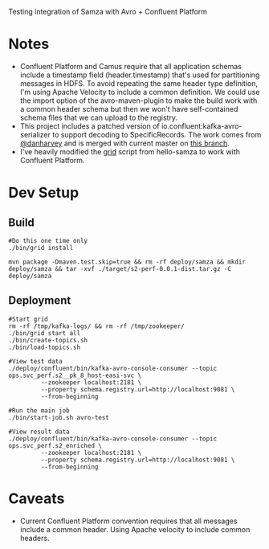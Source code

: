 Testing integration of Samza with Avro + Confluent Platform

# Notes
* Confluent Platform and Camus require that all application schemas include a timestamp field (header.timestamp) that's used for partitioning messages in HDFS.  To avoid repeating the same header type definition, I'm using Apache Velocity to include a common definition.  We could use the import option of the avro-maven-plugin to make the build work with a common header schema but then we won't have self-contained schema files that we can upload to the registry.
* This project includes a patched version of io.confluent:kafka-avro-serializer to support decoding to SpecificRecords.  The work comes from [@danharvey](https://github.com/danharvey/schema-registry/tree/specific-avro-decoder) and is merged with current master on [this branch](https://github.com/theduderog/schema-registry/tree/specific-avro-decoder).
* I've heavily modified the [grid](https://github.com/apache/samza-hello-samza/blob/master/bin/grid) script from hello-samza to work with Confluent Platform.

# Dev Setup

## Build

	#Do this one time only
	./bin/grid install
	
	mvn package -Dmaven.test.skip=true && rm -rf deploy/samza && mkdir deploy/samza && tar -xvf ./target/s2-perf-0.0.1-dist.tar.gz -C deploy/samza
	
## Deployment

	#Start grid
	rm -rf /tmp/kafka-logs/ && rm -rf /tmp/zookeeper/
	./bin/grid start all
	./bin/create-topics.sh
	./bin/load-topics.sh
   
	#View test data
	./deploy/confluent/bin/kafka-avro-console-consumer --topic ops.svc_perf.s2__pk_8_host-easi-svc \
             --zookeeper localhost:2181 \
             --property schema.registry.url=http://localhost:9081 \
             --from-beginning
             
	#Run the main job
	./bin/start-job.sh avro-test 

    #View result data
    ./deploy/confluent/bin/kafka-avro-console-consumer --topic ops.svc_perf.s2_enriched \
             --zookeeper localhost:2181 \
             --property schema.registry.url=http://localhost:9081 \
             --from-beginning


# Caveats
* Current Confluent Platform convention requires that all messages include a common header.  Using Apache velocity to include common headers.